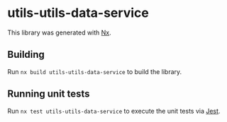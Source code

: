 # utils-utils-data-service

This library was generated with [Nx](https://nx.dev).

## Building

Run `nx build utils-utils-data-service` to build the library.

## Running unit tests

Run `nx test utils-utils-data-service` to execute the unit tests via [Jest](https://jestjs.io).
